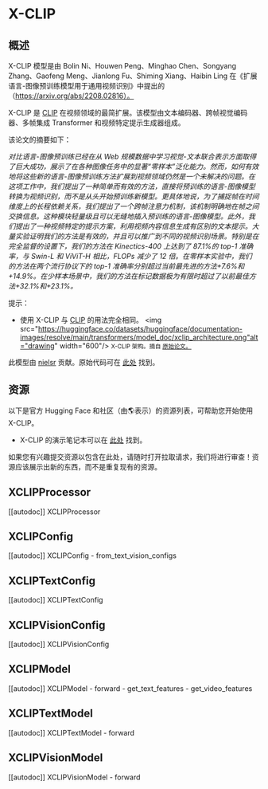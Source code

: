 <!--版权所有2022年The HuggingFace团队保留所有权利。
根据 Apache 许可证第 2.0 版（“许可证”）获得许可；除非符合许可证，否则您不得使用此文件。您可以在以下位置获取许可证的副本：
http://www.apache.org/licenses/LICENSE-2.0
除非适用法律要求或书面同意，否则根据许可证分发的软件是基于“按原样”分发，不附带任何形式的任何保证或条件。有关许可证的详细信息以及许可证下的特定语言权限和限制，请参阅许可证。
⚠️请注意，此文件是 Markdown 格式，但包含我们的文档生成器（类似于 MDX）的特定语法，可能无法在您的 Markdown 查看器中正确显示。
-->
# X-CLIP

## 概述

X-CLIP 模型是由 Bolin Ni、Houwen Peng、Minghao Chen、Songyang Zhang、Gaofeng Meng、Jianlong Fu、Shiming Xiang、Haibin Ling 在《扩展语言-图像预训练模型用于通用视频识别》中提出的（https://arxiv.org/abs/2208.02816）。

X-CLIP 是 [CLIP](clip) 在视频领域的最简扩展。该模型由文本编码器、跨帧视觉编码器、多帧集成 Transformer 和视频特定提示生成器组成。

该论文的摘要如下：

*对比语言-图像预训练已经在从 Web 规模数据中学习视觉-文本联合表示方面取得了巨大成功，展示了在各种图像任务中的显著“零样本”泛化能力。然而，如何有效地将这些新的语言-图像预训练方法扩展到视频领域仍然是一个未解决的问题。在这项工作中，我们提出了一种简单而有效的方法，直接将预训练的语言-图像模型转换为视频识别，而不是从头开始预训练新模型。更具体地说，为了捕捉帧在时间维度上的长程依赖关系，我们提出了一个跨帧注意力机制，该机制明确地在帧之间交换信息。这种模块轻量级且可以无缝地插入预训练的语言-图像模型。此外，我们提出了一种视频特定的提示方案，利用视频内容信息生成有区别的文本提示。大量实验证明我们的方法是有效的，并且可以推广到不同的视频识别场景。特别是在完全监督的设置下，我们的方法在 Kinectics-400 上达到了 87.1%的 top-1 准确率，与 Swin-L 和 ViViT-H 相比，FLOPs 减少了 12 倍。在零样本实验中，我们的方法在两个流行协议下的 top-1 准确率分别超过当前最先进的方法+7.6%和+14.9%。在少样本场景中，我们的方法在标记数据极为有限时超过了以前最佳方法+32.1%和+23.1%。*

提示：

- 使用 X-CLIP 与 [CLIP](clip) 的用法完全相同。
<img src="https://huggingface.co/datasets/huggingface/documentation-images/resolve/main/transformers/model_doc/xclip_architecture.png"alt="drawing" width="600"/> 
<small> X-CLIP 架构。摘自 <a href="https://arxiv.org/abs/2208.02816"> 原始论文。</a> </small>

此模型由 [nielsr](https://huggingface.co/nielsr) 贡献。原始代码可在 [此处](https://github.com/microsoft/VideoX/tree/master/X-CLIP) 找到。

## 资源

以下是官方 Hugging Face 和社区（由🌎表示）的资源列表，可帮助您开始使用 X-CLIP。

- X-CLIP 的演示笔记本可以在 [此处](https://github.com/NielsRogge/Transformers-Tutorials/tree/master/X-CLIP) 找到。

如果您有兴趣提交资源以包含在此处，请随时打开拉取请求，我们将进行审查！资源应该展示出新的东西，而不是重复现有的资源。
## XCLIPProcessor

[[autodoc]] XCLIPProcessor

## XCLIPConfig

[[autodoc]] XCLIPConfig
    - from_text_vision_configs

## XCLIPTextConfig

[[autodoc]] XCLIPTextConfig

## XCLIPVisionConfig

[[autodoc]] XCLIPVisionConfig

## XCLIPModel

[[autodoc]] XCLIPModel
    - forward
    - get_text_features
    - get_video_features

## XCLIPTextModel

[[autodoc]] XCLIPTextModel
    - forward

## XCLIPVisionModel

[[autodoc]] XCLIPVisionModel
    - forward
